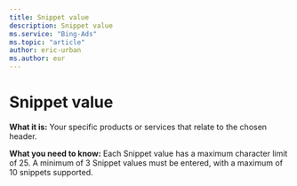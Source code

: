 ```yaml
---
title: Snippet value
description: Snippet value
ms.service: "Bing-Ads"
ms.topic: "article"
author: eric-urban
ms.author: eur
---
```


# Snippet value

**What it is:**     Your specific products or services that relate to the chosen header.

**What you need to know:**     Each Snippet value has a maximum character limit of 25. A minimum of 3 Snippet values must be entered, with a maximum of 10 snippets supported.


